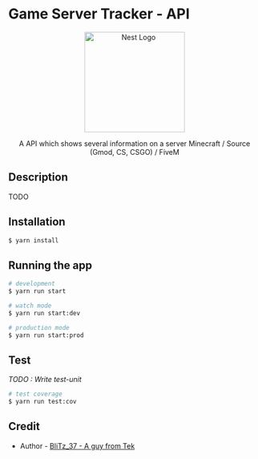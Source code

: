 # Game Server Tracker - API
<p align="center">
  <a href="https://github.com/BliTz037/GameServerTracker-API" target="blank"><img src="https://zupimages.net/up/23/04/pw5l.png" width="200" alt="Nest Logo" /></a>
</p>

  <p align="center">A API which shows several information on a server Minecraft / Source (Gmod, CS, CSGO) / FiveM</p>

## Description

TODO

## Installation

```bash
$ yarn install
```

## Running the app

```bash
# development
$ yarn run start

# watch mode
$ yarn run start:dev

# production mode
$ yarn run start:prod
```

## Test

*TODO : Write test-unit*
```bash
# test coverage
$ yarn run test:cov
```

## Credit

- Author - [BliTz_37 - A guy from Tek](https://github.com/BliTz037/)
